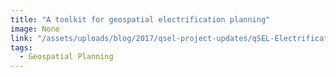 ```yaml
---
title: "A toolkit for geospatial electrification planning"
image: None
link: "/assets/uploads/blog/2017/qsel-project-updates/qSEL-ElectrificationPlanning-Brochure-2017.pdf"
tags:
  - Geospatial Planning
---
```

